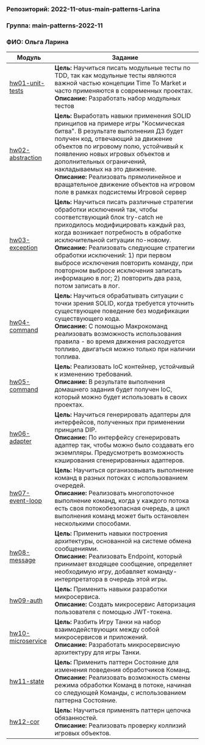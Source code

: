 ### Репозиторий: 2022-11-otus-main-patterns-Larina
### Группа: main-patterns-2022-11  
### ФИО: Ольга Ларина

| Модуль                                   |Задание|
|------------------------------------------| --- |
| [hw01-unit-tests](./hw01-unit-tests)     |**Цель:** Научиться писать модульные тесты по TDD, так как модульные тесты являются важной частью концепции Time To Market и часто применяются в современных проектах.<br />**Описание:** Разработать набор модульных тестов
| [hw02-abstraction](./hw02-abstraction)   |**Цель:** Выработать навыки применения SOLID принципов на примере игры "Космическая битва". В результате выполнения ДЗ будет получен код, отвечающий за движение объектов по игровому полю, устойчивый к появлению новых игровых объектов и дополнительных ограничений, накладываемых на это движение.<br />**Описание:** Реализовать прямолинейное и вращательное движение объектов на игровом поле в рамках подсистемы Игровой сервер
| [hw03-exception](./hw03-exception)       |**Цель:** Научиться писать различные стратегии обработки исключений так, чтобы соответствующий блок try-catсh не приходилось модифицировать каждый раз, когда возникает потребность в обработке исключительной ситуации по-новому.<br />**Описание:** Реализовать следующие стратегии обработки исключений: 1) при первом выбросе исключения повторить команду, при повторном выбросе исключения записать информацию в лог; 2) повторить два раза, потом записать в лог.
| [hw04-command](./hw04-command)           |**Цель:** Научиться обрабатывать ситуации с точки зрения SOLID, когда требуется уточнить существующее поведение без модификации существующего кода.<br />**Описание:** С помощью Макрокоманд реализовать возможность использования правила - во время движения расходуется топливо, двигаться можно только при наличии топлива.
| [hw05-command](./hw05-ioc)               |**Цель:** Реализовать IoC контейнер, устойчивый к изменению требований.<br />**Описание:** В результате выполнения домашнего задания будет получен IoC, который можно будет использовать в своих проектах.
| [hw06-adapter](./hw06-adapter)           |**Цель:** Научиться генерировать адаптеры для интерфейсов, полученных при применении принципа DIP.<br />**Описание:** По интерфейсу сгенерировать адаптер так, чтобы можно было создавать его экземпляры. Предусмотреть возможность кэширования сгенерированных адаптеров.
| [hw07-event-loop](./hw07-event-loop)     |**Цель:** Научиться организовывать выполнение команд в разных потоках с использованием очередей.<br />**Описание:** Реализовать многопоточное выполнение команд, когда у каждого потока есть своя потокобезопасная очередь, а цикл выполнения команд может быть остановлен несколькими способами.
| [hw08-message](./hw08-message)           |**Цель:** Применить навыки построения архитектуры, основанной на системе обмена сообщениями.<br />**Описание:** Реализовать Endpoint, который принимает входящее сообщение, определяет необходимую игру, добавляет команду-интерпретатора в очередь этой игры.
| [hw09-auth](./hw09-auth)                 |**Цель:** Применить навыки разработки микросервиса.<br />**Описание:** Создать микросервис Авторизация пользователя с помощью JWT-токена.
| [hw10-microservice](./hw10-microservice) |**Цель:** Разбить Игру Танки на набор взаимодействующих между собой микросервисов и приложений.<br />**Описание:** Разработать микросервисную архитектуру для игры Танки.
| [hw11-state](./hw11-state)               |**Цель:** Применить паттерн Состояние для изменения поведения обработчиков Команд.<br />**Описание:** Реализовать возможность смены режима обработки Команд в потоке, начиная со следующей Команды, с использованием паттерна Состояние.
| [hw12-cor](./hw12-cor)                   |**Цель:** Научиться применять паттерн цепочка обязанностей.<br />**Описание:** Реализовать проверку коллизий игровых объектов.
